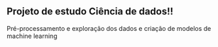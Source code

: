 ## Projeto de estudo Ciência de dados!!

Pré-processamento e exploração dos dados 
e criação de modelos de machine learning


